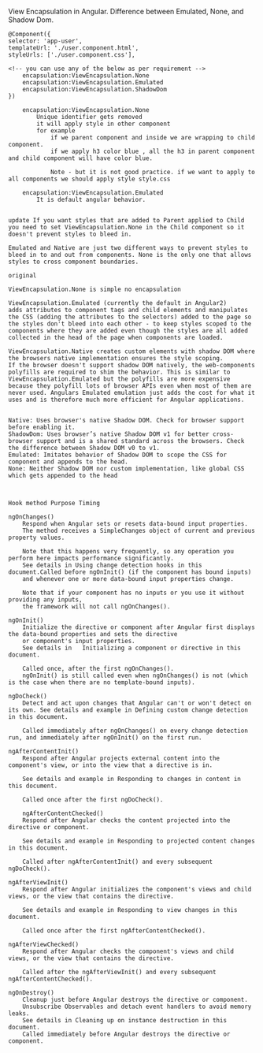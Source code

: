 View Encapsulation in Angular. Difference between Emulated, None, and Shadow Dom.


    @Component({
    selector: 'app-user',
    templateUrl: './user.component.html',
    styleUrls: ['./user.component.css'],

    <!-- you can use any of the below as per requirement -->
        encapsulation:ViewEncapsulation.None
        encapsulation:ViewEncapsulation.Emulated
        encapsulation:ViewEncapsulation.ShadowDom
    })

        encapsulation:ViewEncapsulation.None
            Unique identifier gets removed
            it will apply style in other component
            for example 
                if we parent component and inside we are wrapping to child component.
                if we apply h3 color blue , all the h3 in parent component and child component will have color blue.

                Note - but it is not good practice. if we want to apply to all components we should apply style style.css

        encapsulation:ViewEncapsulation.Emulated
            It is default angular behavior.
      

    update If you want styles that are added to Parent applied to Child you need to set ViewEncapsulation.None in the Child component so it doesn't prevent styles to bleed in.

    Emulated and Native are just two different ways to prevent styles to bleed in to and out from components. None is the only one that allows styles to cross component boundaries.

    original

    ViewEncapsulation.None is simple no encapsulation

    ViewEncapsulation.Emulated (currently the default in Angular2)
    adds attributes to component tags and child elements and manipulates the CSS (adding the attributes to the selectors) added to the page so the styles don't bleed into each other - to keep styles scoped to the components where they are added even though the styles are all added collected in the head of the page when components are loaded.

    ViewEncapsulation.Native creates custom elements with shadow DOM where the browsers native implementation ensures the style scoping.
    If the browser doesn't support shadow DOM natively, the web-components polyfills are required to shim the behavior. This is similar to ViewEncapsulation.Emulated but the polyfills are more expensive because they polyfill lots of browser APIs even when most of them are never used. Angulars Emulated emulation just adds the cost for what it uses and is therefore much more efficient for Angular applications.


    Native: Uses browser's native Shadow DOM. Check for browser support before enabling it.
    ShadowDom: Uses browser’s native Shadow DOM v1 for better cross-browser support and is a shared standard across the browsers. Check the difference between Shadow DOM v0 to v1.
    Emulated: Imitates behavior of Shadow DOM to scope the CSS for component and appends to the head.
    None: Neither Shadow DOM nor custom implementation, like global CSS which gets appended to the head
    
    
    
    Hook method	Purpose	Timing

    ngOnChanges()	
        Respond when Angular sets or resets data-bound input properties. 
        The method receives a SimpleChanges object of current and previous property values.

        Note that this happens very frequently, so any operation you perform here impacts performance significantly. 
        See details in Using change detection hooks in this document.Called before ngOnInit() (if the component has bound inputs) 
        and whenever one or more data-bound input properties change.

        Note that if your component has no inputs or you use it without providing any inputs,
        the framework will not call ngOnChanges().

    ngOnInit()	
        Initialize the directive or component after Angular first displays the data-bound properties and sets the directive 
        or component's input properties.
        See details in   Initializing a component or directive in this document.

        Called once, after the first ngOnChanges(). 
        ngOnInit() is still called even when ngOnChanges() is not (which is the case when there are no template-bound inputs).

    ngDoCheck()	
        Detect and act upon changes that Angular can't or won't detect on its own. See details and example in Defining custom change detection in this document.

        Called immediately after ngOnChanges() on every change detection run, and immediately after ngOnInit() on the first run.

    ngAfterContentInit()	
        Respond after Angular projects external content into the component's view, or into the view that a directive is in.

        See details and example in Responding to changes in content in this document.

        Called once after the first ngDoCheck().

        ngAfterContentChecked()	
        Respond after Angular checks the content projected into the directive or component.

        See details and example in Responding to projected content changes in this document.

        Called after ngAfterContentInit() and every subsequent ngDoCheck().

    ngAfterViewInit()	
        Respond after Angular initializes the component's views and child views, or the view that contains the directive.

        See details and example in Responding to view changes in this document.

        Called once after the first ngAfterContentChecked().

    ngAfterViewChecked()	
        Respond after Angular checks the component's views and child views, or the view that contains the directive.

        Called after the ngAfterViewInit() and every subsequent ngAfterContentChecked().

    ngOnDestroy()	
        Cleanup just before Angular destroys the directive or component.
        Unsubscribe Observables and detach event handlers to avoid memory leaks. 
        See details in Cleaning up on instance destruction in this document.
        Called immediately before Angular destroys the directive or component.
